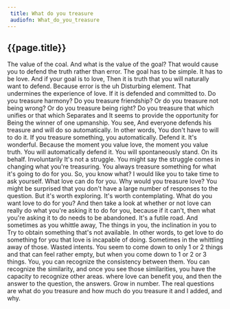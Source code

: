 ```yaml
---
 title: What do you treasure
 audiofn: What_do_you_treasure
---
```


## {{page.title}}

The value of the coal. And what is the value of the goal? That would
cause you to defend the truth rather than error. The goal has to be
simple. It has to be love. And if your goal is to love, Then it is truth
that you will naturally want to defend. Because error is the uh
Disturbing element. That undermines the experience of love. If it is
defended and committed to. Do you treasure harmony? Do you treasure
friendship? Or do you treasure not being wrong? Or do you treasure being
right? Do you treasure that which unifies or that which Separates and It
seems to provide the opportunity for Being the winner of one upmanship.
You see, And everyone defends his treasure and will do so automatically.
In other words, You don't have to will to do it. If you treasure
something, you automatically. Defend it. It's wonderful. Because the
moment you value love, the moment you value truth. You will
automatically defend it. You will spontaneously stand. On its behalf.
Involuntarily It's not a struggle. You might say the struggle comes in
changing what you're treasuring. You always treasure something for what
it's going to do for you. So, you know what? I would like you to take
time to ask yourself. What love can do for you. Why would you treasure
love? You might be surprised that you don't have a large number of
responses to the question. But it's worth exploring. It's worth
contemplating. What do you want love to do for you? And then take a look
at whether or not love can really do what you're asking it to do for
you, because if it can't, then what you're asking it to do needs to be
abandoned. It's a futile road. And sometimes as you whittle away, The
things in you, the inclination in you to Try to obtain something that's
not available. In other words, to get love to do something for you that
love is incapable of doing. Sometimes in the whittling away of those.
Wasted intents. You seem to come down to only 1 or 2 things and that can
feel rather empty, but when you come down to 1 or 2 or 3 things. You,
you can recognize the consistency between them. You can recognize the
similarity, and once you see those similarities, you have the capacity
to recognize other areas. where love can benefit you, and then the
answer to the question, the answers. Grow in number. The real questions
are what do you treasure and how much do you treasure it and I added,
and why.

